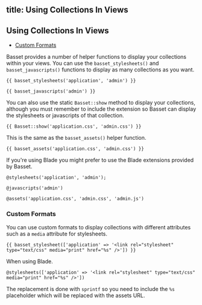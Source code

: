 title: Using Collections In Views
---
## Using Collections In Views

- [Custom Formats](#custom-formats)

Basset provides a number of helper functions to display your collections within your views. You can use the `basset_stylesheets()` and `basset_javascripts()` functions to display as many collections as you want.

<?prettify?>

	{{ basset_stylesheets('application', 'admin') }}

	{{ basset_javascripts('admin') }}

You can also use the static `Basset::show` method to display your collections, although you must remember to include the extension so Basset can display the stylesheets or javascripts of that collection.

<?prettify?>

	{{ Basset::show('application.css', 'admin.css') }}

This is the same as the `basset_assets()` helper function.

<?prettify?>

	{{ basset_assets('application.css', 'admin.css') }}

If you're using Blade you might prefer to use the Blade extensions provided by Basset.

<?prettify?>

	@stylesheets('application', 'admin');

	@javascripts('admin')

	@assets('application.css', 'admin.css', 'admin.js')


### <a name="custom-formats"></a> Custom Formats

You can use custom formats to display collections with different attributes such as a `media` attribute for stylesheets.

<?prettify?>

	{{ basset_stylesheet(['application' => '<link rel="stylesheet" type="text/css" media="print" href="%s" />']) }}

When using Blade.

<?prettify?>

	@stylesheets(['application' => '<link rel="stylesheet" type="text/css" media="print" href="%s" />'])

The replacement is done with `sprintf` so you need to include the `%s` placeholder which will be replaced with the assets URL.